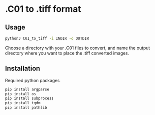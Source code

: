 # .C01 to .tiff format

## Usage
```bash
python3 C01_to_tiff -i INDIR -o OUTDIR
```
Choose a directory with your .C01 files to convert, and name the output directory where you want to place the .tiff converted images.



## Installation
Required python packages
```python
pip install argparse
pip install os
pip install subprocess
pip install tqdm
pip install pathlib
```

